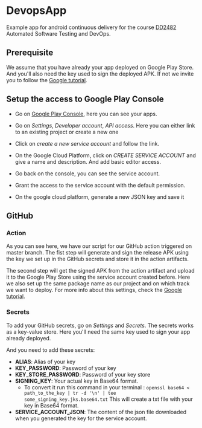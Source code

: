 # DevopsApp
Example app for android continuous delivery for the course [DD2482](https://www.kth.se/student/kurser/kurs/DD2482?l=en) Automated Software Testing and DevOps.

## Prerequisite
We assume that you have already your app deployed on Google Play Store. And you'll also need the key used to sign the deployed APK. If not we invite you to follow the [Google tutorial](https://support.google.com/googleplay/android-developer/answer/9859152?hl=en).

## Setup the access to Google Play Console
- Go on [Google Play Console](https://play.google.com/console), here you can see your apps.

- Go on *Settings*, *Developer account*, *API access*. Here you can either link to an existing project or create a new one

- Click on *create a new service account* and follow the link.

- On the Google Cloud Platform, click on *CREATE SERVICE ACCOUNT* and give a name and description. And add basic editor access.

- Go back on the console, you can see the service account.

- Grant the access to the service account with the default permission.

- On the google cloud platform, generate a new JSON key and save it


## GitHub

### Action
As you can see here, we have our script for our GitHub action triggered on master branch. The fist step will generate and sign the release APK using the key we set up in the GitHub secrets and store it in the action artifacts.

The second step will get the signed APK from the action artifact and upload it to the Google Play Store using the service account created before. Here we also set up the same package name as our project and on which track we want to deploy. For more info about this settings, check the [Google tutorial](https://support.google.com/googleplay/android-developer/answer/9859152?hl=en).

### Secrets

To add your GitHub secrets, go on *Settings* and *Secrets*. The secrets works as a key-value store. Here you'll need the same key used to sign your app already deployed. 

And you need to add these secrets:

- **ALIAS**: Alias of your key
- **KEY_PASSWORD**: Password of your key
- **KEY_STORE_PASSWORD**: Password of your key store
- **SIGNING_KEY**: Your actual key in Base64 format.
  - To convert it run this command in your terminal : `openssl base64 < path_to_the_key | tr -d '\n' | tee some_signing_key.jks.base64.txt` This will create a txt file with your key in Base64 format. 
- **SERVICE_ACCOUNT_JSON**: The content of the json file downloaded when you generated the key for the service account.
